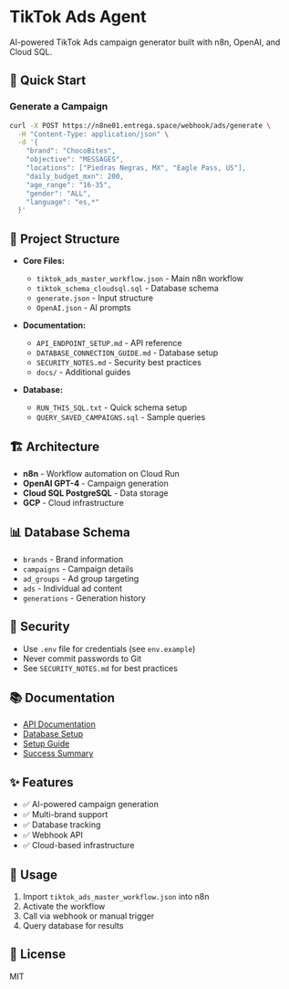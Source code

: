 # TikTok Ads Agent

AI-powered TikTok Ads campaign generator built with n8n, OpenAI, and Cloud SQL.

## 🚀 Quick Start

### Generate a Campaign

```bash
curl -X POST https://n8ne01.entrega.space/webhook/ads/generate \
  -H "Content-Type: application/json" \
  -d '{
    "brand": "ChocoBites",
    "objective": "MESSAGES",
    "locations": ["Piedras Negras, MX", "Eagle Pass, US"],
    "daily_budget_mxn": 200,
    "age_range": "16-35",
    "gender": "ALL",
    "language": "es,*"
  }'
```

## 📁 Project Structure

- **Core Files:**
  - `tiktok_ads_master_workflow.json` - Main n8n workflow
  - `tiktok_schema_cloudsql.sql` - Database schema
  - `generate.json` - Input structure
  - `OpenAI.json` - AI prompts

- **Documentation:**
  - `API_ENDPOINT_SETUP.md` - API reference
  - `DATABASE_CONNECTION_GUIDE.md` - Database setup
  - `SECURITY_NOTES.md` - Security best practices
  - `docs/` - Additional guides

- **Database:**
  - `RUN_THIS_SQL.txt` - Quick schema setup
  - `QUERY_SAVED_CAMPAIGNS.sql` - Sample queries

## 🏗️ Architecture

- **n8n** - Workflow automation on Cloud Run
- **OpenAI GPT-4** - Campaign generation
- **Cloud SQL PostgreSQL** - Data storage
- **GCP** - Cloud infrastructure

## 📊 Database Schema

- `brands` - Brand information
- `campaigns` - Campaign details
- `ad_groups` - Ad group targeting
- `ads` - Individual ad content
- `generations` - Generation history

## 🔐 Security

- Use `.env` file for credentials (see `env.example`)
- Never commit passwords to Git
- See `SECURITY_NOTES.md` for best practices

## 📚 Documentation

- [API Documentation](API_ENDPOINT_SETUP.md)
- [Database Setup](DATABASE_CONNECTION_GUIDE.md)
- [Setup Guide](docs/SETUP_GUIDE.md)
- [Success Summary](WORKFLOW_SUCCESS_SUMMARY.md)

## ✨ Features

- ✅ AI-powered campaign generation
- ✅ Multi-brand support
- ✅ Database tracking
- ✅ Webhook API
- ✅ Cloud-based infrastructure

## 🎯 Usage

1. Import `tiktok_ads_master_workflow.json` into n8n
2. Activate the workflow
3. Call via webhook or manual trigger
4. Query database for results

## 📝 License

MIT
